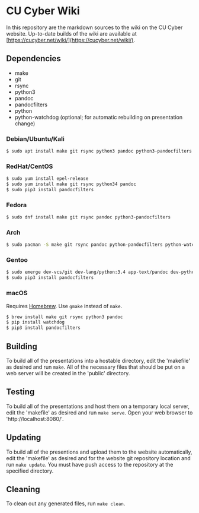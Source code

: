 CU Cyber Wiki
=============

In this repository are the markdown sources to the wiki on the CU Cyber website. Up-to-date builds of the wiki are available at [https://cucyber.net/wiki/](https://cucyber.net/wiki/).


## Dependencies

* make
* git
* rsync
* python3
* pandoc
* pandocfilters
* python
* python-watchdog (optional; for automatic rebuilding on presentation change)


### Debian/Ubuntu/Kali

```sh
$ sudo apt install make git rsync python3 pandoc python3-pandocfilters python-watchdog
```


### RedHat/CentOS

```sh
$ sudo yum install epel-release
$ sudo yum install make git rsync python34 pandoc
$ sudo pip3 install pandocfilters
```


### Fedora

```sh
$ sudo dnf install make git rsync pandoc python3-pandocfilters
```


### Arch

```sh
$ sudo pacman -S make git rsync pandoc python-pandocfilters python-watchdog
```


### Gentoo

```sh
$ sudo emerge dev-vcs/git dev-lang/python:3.4 app-text/pandoc dev-python/watchdog
$ sudo pip3 install pandocfilters
```


### macOS

Requires [Homebrew](https://brew.sh/). Use `gmake` instead of `make`.

```sh
$ brew install make git rsync python3 pandoc
$ pip install watchdog
$ pip3 install pandocfilters
```


## Building

To build all of the presentations into a hostable directory, edit the 'makefile' as desired and run `make`. All of the necessary files that should be put on a web server will be created in the 'public' directory.


## Testing

To build all of the presentations and host them on a temporary local server, edit the 'makefile' as desired and run `make serve`. Open your web browser to 'http://localhost:8080/'.


## Updating

To build all of the presentions and upload them to the website automatically, edit the 'makefile' as desired and for the website git repository location and run `make update`. You must have push access to the repository at the specified directory.


## Cleaning

To clean out any generated files, run `make clean`.
